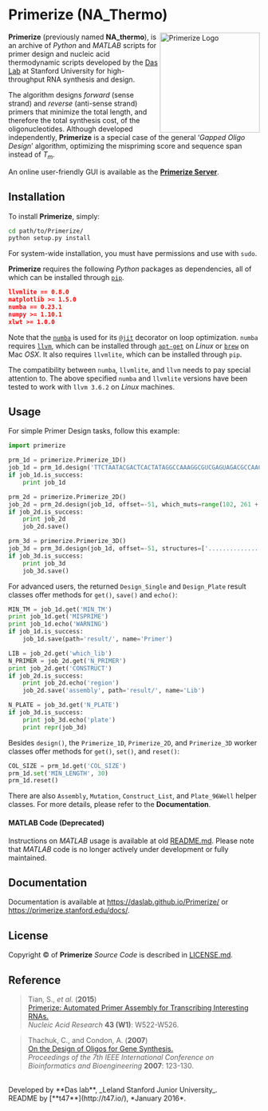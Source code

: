 # Primerize (NA_Thermo)

<img src="https://primerize.stanford.edu/site_media/images/logo_primerize.png" alt="Primerize Logo" width="200" align="right">

**Primerize** (previously named **NA_thermo**), is an archive of *Python* and *MATLAB* scripts for primer design and nucleic acid thermodynamic scripts developed by the [Das Lab](https://daslab.stanford.edu/) at Stanford University for high-throughput RNA synthesis and design.

The algorithm designs *forward* (sense strand) and *reverse* (anti-sense strand) primers that minimize the total length, and therefore the total synthesis cost, of the oligonucleotides. Although developed independently, **Primerize** is a special case of the general ‘*Gapped Oligo Design*’ algorithm, optimizing the mispriming score and sequence span instead of *T<sub>m<sub>*.

An online user-friendly GUI is available as the [**Primerize Server**](https://primerize.stanford.edu/).

## Installation

To install **Primerize**, simply:
```bash
cd path/to/Primerize/
python setup.py install
```

For system-wide installation, you must have permissions and use with `sudo`.

**Primerize** requires the following *Python* packages as dependencies, all of which can be installed through [`pip`](https://pip.pypa.io/).
```json
llvmlite == 0.8.0
matplotlib >= 1.5.0
numba == 0.23.1
numpy >= 1.10.1
xlwt >= 1.0.0
```

Note that the [`numba`](http://numba.pydata.org/) is used for its [`@jit`](http://numba.pydata.org/numba-doc/0.23.1/user/jit.html) decorator on loop optimization. `numba` requires [`llvm`](http://llvm.org/), which can be installed through [`apt-get`](https://help.ubuntu.com/lts/serverguide/apt-get.html) on *Linux* or [`brew`](http://brew.sh/) on Mac *OSX*. It also requires `llvmlite`, which can be installed through `pip`. 

The compatibility between `numba`, `llvmlite`, and `llvm` needs to pay special attention to. The above specified `numba` and `llvmlite` versions have been tested to work with `llvm 3.6.2` on *Linux* machines. 


## Usage

For simple Primer Design tasks, follow this example:

```python
import primerize

prm_1d = primerize.Primerize_1D()
job_1d = prm_1d.design('TTCTAATACGACTCACTATAGGCCAAAGGCGUCGAGUAGACGCCAACAACGGAAUUGCGGGAAAGGGGUCAACAGCCGUUCAGUACCAAGUCUCAGGGGAAACUUUGAGAUGGCCUUGCAAAGGGUAUGGUAAUAAGCUGACGGACAUGGUCCUAACCACGCAGCCAAGUCCUAAGUCAACAGAUCUUCUGUUGAUAUGGAUGCAGUUCAAAACCAAACCGUCAGCGAGUAGCUGACAAAAAGAAACAACAACAACAAC', MIN_TM=60.0, NUM_PRIMERS=None, MIN_LENGTH=15, MAX_LENGTH=60, prefix='P4P6_2HP')
if job_1d.is_success:
	print job_1d

prm_2d = primerize.Primerize_2D()
job_2d = prm_2d.design(job_1d, offset=-51, which_muts=range(102, 261 + 1), which_lib=1)
if job_2d.is_success:
	print job_2d
	job_2d.save()

prm_3d = primerize.Primerize_3D()
job_3d = prm_3d.design(job_1d, offset=-51, structures=['...........................((((((.....))))))...........((((((...((((((.....(((.((((.(((..(((((((((....)))))))))..((.......))....)))......)))))))....))))))..)).))))((...((((...(((((((((...)))))))))..))))...)).............((((((.....))))))......................'], N_mutations=1, which_lib=1, is_single=True, is_fillWT=True)
if job_3d.is_success:
    print job_3d
    job_3d.save()
```

For advanced users, the returned `Design_Single` and `Design_Plate` result classes offer methods for `get()`, `save()` and `echo()`:

```python
MIN_TM = job_1d.get('MIN_TM')
print job_1d.get('MISPRIME')
print job_1d.echo('WARNING')
if job_1d.is_success:
	job_1d.save(path='result/', name='Primer')

LIB = job_2d.get('which_lib')
N_PRIMER = job_2d.get('N_PRIMER')
print job_2d.get('CONSTRUCT')
if job_2d.is_success:
	print job_2d.echo('region')
	job_2d.save('assembly', path='result/', name='Lib')

N_PLATE = job_3d.get('N_PLATE')
if job_3d.is_success:
    print job_3d.echo('plate')
    print repr(job_3d)
```

Besides `design()`, the `Primerize_1D`, `Primerize_2D`, and `Primerize_3D` worker classes offer methods for `get()`, `set()`, and `reset()`:

```python
COL_SIZE = prm_1d.get('COL_SIZE')
prm_1d.set('MIN_LENGTH', 30)
prm_1d.reset()
```

There are also `Assembly`, `Mutation`, `Construct_List`, and `Plate_96Well` helper classes. For more details, please refer to the **Documentation**.


#### MATLAB Code (Deprecated)

Instructions on *MATLAB* usage is available at old [README.md](https://github.com/DasLab/Primerize/blob/master/MATLAB/README.md). Please note that *MATLAB* code is no longer actively under development or fully maintained.

## Documentation

Documentation is available at https://daslab.github.io/Primerize/ or https://primerize.stanford.edu/docs/.

## License

Copyright &copy; of **Primerize** _Source Code_ is described in [LICENSE.md](https://github.com/DasLab/Primerize/blob/master/LICENSE.md).

## Reference

>Tian, S., *et al.* (**2015**)<br/>
>[Primerize: Automated Primer Assembly for Transcribing Interesting RNAs.](http://nar.oxfordjournals.org/content/43/W1/W522.full)<br/>
>*Nucleic Acid Research* **43 (W1)**: W522-W526.


>Thachuk, C., and Condon, A. (**2007**)<br/>
>[On the Design of Oligos for Gene Synthesis.](http://ieeexplore.ieee.org/xpls/abs_all.jsp?arnumber=4375554)<br/>
>*Proceedings of the 7th IEEE International Conference on Bioinformatics and Bioengineering* **2007**: 123-130.

<br/>
Developed by **Das lab**, _Leland Stanford Junior University_.
<br/>
README by [**t47**](http://t47.io/), *January 2016*.
